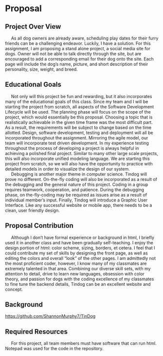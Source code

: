 # **Proposal**
## **Project Over View**  
&nbsp;&nbsp;&nbsp;&nbsp; As all dog owners are already aware, scheduling play dates for their furry friends can be a challenging endeavor. Luckily, I have a solution. For this assignment, I am proposing a stand alone project, a social media site for dogs. Owner will not be able to talk directly through the site, but are encouraged to add a corresponding email for their dog onto the site. Each page will include the dog’s name, picture, and short description of their personality, size, weight, and breed.
 
## **Educational Goals**  
&nbsp;&nbsp;&nbsp;&nbsp; Not only will this project be fun and rewarding, but it also incorporates many of the educational goals of this class. Since my team and I will be starting the project from scratch, all aspects of the Software Development Lifecycle will be used. The planning phase will focus on the scope of the project, which would essentially be this proposal. Choosing a topic that is realistically achievable in the given time frame was the most difficult part. As a result, the requirements will be subject to change based on the time allotted. Design, software development, testing and deployment will all be incorporated throughout the assignment. Mirroring the agile model, our team will incorporate test driven development. In my experience testing throughout the process of developing a project is always helpful in achieving a polished final project. Similar to many other large scale projects, this will also incorporate unified modeling language. We are starting this project from scratch, so we will also have the opportunity to practice with detailed models in order to visualize the design of our system.  
&nbsp;&nbsp;&nbsp;&nbsp; Debugging is another major theme in computer science. Tindog will prove no different. On-the-fly coding will also be incorporated as a result of the debugging and the general nature of this project. Coding in a group requires teamwork, cooperation, and patience. During the debugging phase, on the-fly-coding may be required as issues arise as a result of individual member’s input. Finally, Tindog will introduce a Graphic User Interface. Like any successful website or mobile app, there needs to be a clean, user friendly design.
## **Proposal Contribution**  
&nbsp;&nbsp;&nbsp;&nbsp; Although I don’t have formal experience or background in html, I briefly used it in another class and have been gradually self-teaching. I enjoy the design portion of html: color scheme, sizing, borders, et cetera. I feel that I could contribute my set of skills by designing the front page, as well as editing the colors and overall “look” of the other pages. I am admittedly not the most proficient coder, however, I know many of my classmates are extremely talented in that area. Combining our diverse skill sets, with my attention to detail, drive to learn new languages, obsession with color theory, and passion for dogs with the coding excellence of my classmates to fine tune the backend details, Tindog can be an excellent website and concept.
## **Background**  
https://github.com/ShannonMurphy7/TinDog
## **Required Resources**  
&nbsp;&nbsp;&nbsp;&nbsp; For this project, all team members must have software that can run html. Notepad was used for the code in the repository. 
